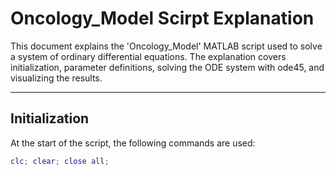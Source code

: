 # Oncology_Model Scirpt Explanation


This document explains the 'Oncology_Model' MATLAB script used to solve a system of ordinary differential equations. The explanation covers initialization, parameter definitions, solving the ODE system with ode45, and visualizing the results.

---

## Initialization

At the start of the script, the following commands are used:

```matlab
clc; clear; close all;
